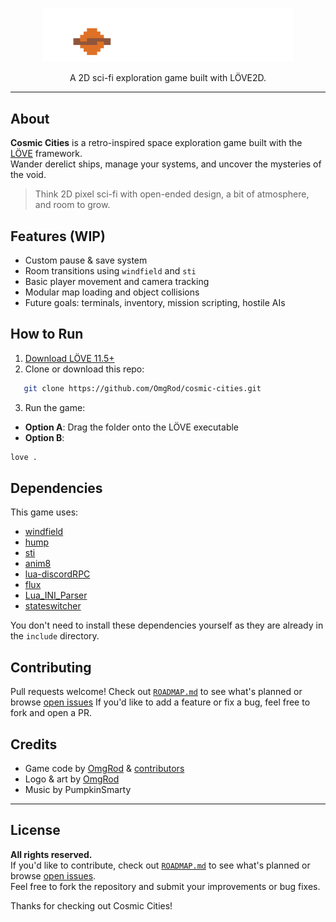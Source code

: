<p align="center">
  <img src="assets/sprites/CC_titleLogo_001.png" alt="Cosmic Cities" width="400"/>
</p>

<p align="center">A 2D sci-fi exploration game built with LÖVE2D.</p>

---

## About

**Cosmic Cities** is a retro-inspired space exploration game built with the [LÖVE](https://love2d.org/) framework.  
Wander derelict ships, manage your systems, and uncover the mysteries of the void.

> Think 2D pixel sci-fi with open-ended design, a bit of atmosphere, and room to grow.

## Features (WIP)

- Custom pause & save system
- Room transitions using `windfield` and `sti`
- Basic player movement and camera tracking
- Modular map loading and object collisions
- Future goals: terminals, inventory, mission scripting, hostile AIs

## How to Run

1. [Download LÖVE 11.5+](https://love2d.org/)
2. Clone or download this repo:

```bash
   git clone https://github.com/OmgRod/cosmic-cities.git
```

3. Run the game:
  - **Option A**: Drag the folder onto the LÖVE executable
  - **Option B**:
```bash
love .
```

## Dependencies

This game uses:

- [windfield](https://github.com/a327ex/windfield)
- [hump](https://github.com/vrld/hump)
- [sti](https://github.com/karai17/Simple-Tiled-Implementation)
- [anim8](https://github.com/kikito/anim8)
- [lua-discordRPC](https://github.com/pfirsich/lua-discordRPC)
- [flux](https://github.com/rxi/flux)
- [Lua_INI_Parser](https://github.com/Dynodzzo/Lua_INI_Parser)
- [stateswitcher](https://ambience.sk/love2d-a-state-switcher-class-lua/)

You don't need to install these dependencies yourself as they are already in the `include` directory.

## Contributing

Pull requests welcome!
Check out [`ROADMAP.md`](ROADMAP.md) to see what's planned or browse [open issues](https://github.com/OmgRod/cosmic-cities/issues)
If you'd like to add a feature or fix a bug, feel free to fork and open a PR.

## Credits

- Game code by [OmgRod](https://github.com/OmgRod) & [contributors](https://github.com/OmgRod/cosmic-cities/graphs/contributors)
- Logo & art by [OmgRod](https://github.com/OmgRod)
- Music by PumpkinSmarty

---

## License

**All rights reserved.**  
If you'd like to contribute, check out [`ROADMAP.md`](ROADMAP.md) to see what's planned or browse [open issues](https://github.com/OmgRod/cosmic-cities/issues).  
Feel free to fork the repository and submit your improvements or bug fixes.

Thanks for checking out Cosmic Cities!
